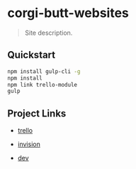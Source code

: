 # corgi-butt-websites
> Site description.

## Quickstart

```sh
npm install gulp-cli -g
npm install
npm link trello-module
gulp
```

## Project Links


* [trello](#)

* [invision](#)

* [dev](#)

